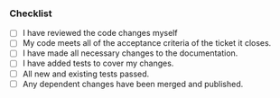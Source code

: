 <!-- Brief description of the code changes. Add supporting screenshots & videos where applicable. -->

### Checklist

<!-- Go over the checklist, and put an `x` in all the boxes when you confirm they've been done. -->

- [ ] I have reviewed the code changes myself
- [ ] My code meets all of the acceptance criteria of the ticket it closes.
- [ ] I have made all necessary changes to the documentation.
- [ ] I have added tests to cover my changes.
- [ ] All new and existing tests passed.
- [ ] Any dependent changes have been merged and published.
